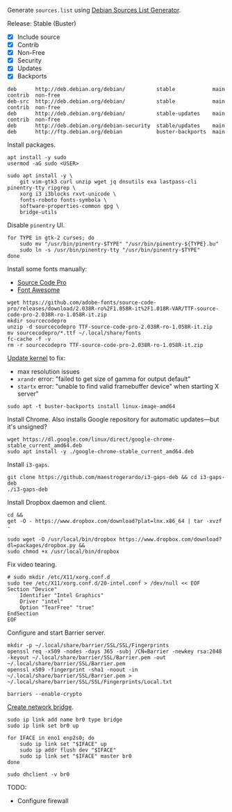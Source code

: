 Generate `sources.list` using [Debian Sources List Generator](https://debgen.simplylinux.ch/).

Release: Stable (Buster)
- [x] Include source
- [x] Contrib
- [x] Non-Free
- [x] Security
- [x] Updates
- [x] Backports

```
deb      http://deb.debian.org/debian/          stable            main  contrib  non-free
deb-src  http://deb.debian.org/debian/          stable            main  contrib  non-free
deb      http://deb.debian.org/debian/          stable-updates    main  contrib  non-free
deb      http://deb.debian.org/debian-security  stable/updates    main
deb      http://ftp.debian.org/debian           buster-backports  main
```

Install packages.

```
apt install -y sudo
usermod -aG sudo <USER>

sudo apt install -y \
    git vim-gtk3 curl unzip wget jq dnsutils exa lastpass-cli pinentry-tty ripgrep \
    xorg i3 i3blocks rxvt-unicode \
    fonts-roboto fonts-symbola \
    software-properties-common gpg \
    bridge-utils
```

Disable `pinentry` UI.

```
for TYPE in gtk-2 curses; do
    sudo mv "/usr/bin/pinentry-$TYPE" "/usr/bin/pinentry-${TYPE}.bu"
    sudo ln -s /usr/bin/pinentry-tty "/usr/bin/pinentry-$TYPE"
done
```

Install some fonts manually:
- [Source Code Pro](https://askubuntu.com/a/193073)
- [Font Awesome](https://fontawesome.com/download)

```
wget https://github.com/adobe-fonts/source-code-pro/releases/download/2.038R-ro%2F1.058R-it%2F1.018R-VAR/TTF-source-code-pro-2.038R-ro-1.058R-it.zip
mkdir sourcecodepro
unzip -d sourcecodepro TTF-source-code-pro-2.038R-ro-1.058R-it.zip
mv sourcecodepro/*.ttf ~/.local/share/fonts
fc-cache -f -v
rm -r sourcecodepro TTF-source-code-pro-2.038R-ro-1.058R-it.zip
```

[Update kernel](https://unix.stackexchange.com/a/420682) to fix:
- max resolution issues
- `xrandr` error: "failed to get size of gamma for output default"
- `startx` error: "unable to find valid framebuffer device" when starting X server"

```
sudo apt -t buster-backports install linux-image-amd64
```

Install Chrome. Also installs Google repository for automatic updates—but it's unsigned?

```
wget https://dl.google.com/linux/direct/google-chrome-stable_current_amd64.deb
sudo apt install -y ./google-chrome-stable_current_amd64.deb
```

Install `i3-gaps`.

```
git clone https://github.com/maestrogerardo/i3-gaps-deb && cd i3-gaps-deb
./i3-gaps-deb
```

Install Dropbox daemon and client.

```
cd &&
get -O - https://www.dropbox.com/download?plat=lnx.x86_64 | tar -xvzf -

sudo wget -O /usr/local/bin/dropbox https://www.dropbox.com/download?dl=packages/dropbox.py &&
sudo chmod +x /usr/local/bin/dropbox
```

Fix video tearing.

```
# sudo mkdir /etc/X11/xorg.conf.d
sudo tee /etc/X11/xorg.conf.d/20-intel.conf > /dev/null << EOF
Section "Device"
    Identifier "Intel Graphics"
    Driver "intel"
    Option "TearFree" "true"
EndSection
EOF
```

Configure and start Barrier server.

```
mkdir -p ~/.local/share/barrier/SSL/SSL/Fingerprints
openssl req -x509 -nodes -days 365 -subj /CN=Barrier -newkey rsa:2048 -keyout ~/.local/share/barrier/SSL/Barrier.pem -out ~/.local/share/barrier/SSL/Barrier.pem
openssl x509 -fingerprint -sha1 -noout -in ~/.local/share/barrier/SSL/Barrier.pem > ~/.local/share/barrier/SSL/SSL/Fingerprints/Local.txt

barriers --enable-crypto
```

[Create network bridge](https://wiki.archlinux.org/index.php/Network_bridge#With_iproute2).

```
sudo ip link add name br0 type bridge
sudo ip link set br0 up

for IFACE in eno1 enp2s0; do
    sudo ip link set "$IFACE" up
    sudo ip addr flush dev "$IFACE"
    sudo ip link set "$IFACE" master br0
done

sudo dhclient -v br0
```

TODO:
- Configure firewall
